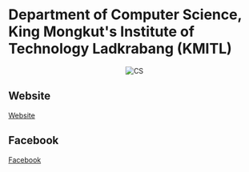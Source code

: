 # Department of Computer Science, King Mongkut's Institute of Technology Ladkrabang (KMITL)

<p align="center">
  <img src="https://scontent.fbkk7-3.fna.fbcdn.net/v/t1.6435-9/75594332_2410150842579942_8524443882698571776_n.jpg?stp=dst-jpg_p843x403&_nc_cat=108&ccb=1-7&_nc_sid=e3f864&_nc_eui2=AeFX_ihp5JHkWmtglQgbzIXxMOdTOg39wu0w51M6Df3C7Y83ePVPnBtbjOY9rPIYK_nUyR0SiEZo54yFUKeXuTCl&_nc_ohc=ORHfv5mvA0kAX-T6QFC&_nc_ht=scontent.fbkk7-3.fna&oh=00_AfDeU2iW-Tdb7dR-1umLIdI2iL42wCFpeepQk1Kh5yGdZw&oe=64E16BFF" alt="CS" /></a>
</p>

## Website
[Website](https://www.science.kmitl.ac.th/department-com#/about)

## Facebook
[Facebook](https://www.facebook.com/cskmitl/?locale=th_TH)